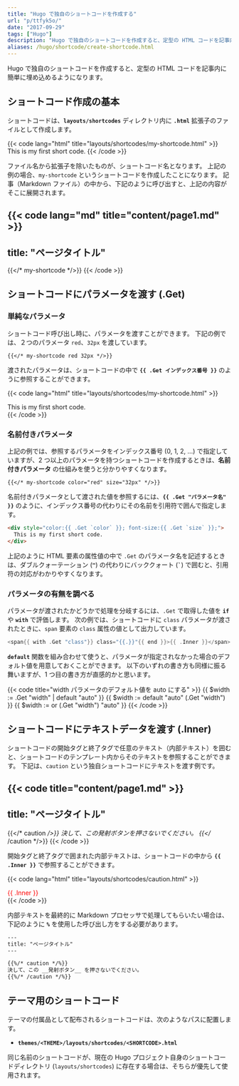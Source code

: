 ```yaml
---
title: "Hugo で独自のショートコードを作成する"
url: "p/ttfyk5o/"
date: "2017-09-29"
tags: ["Hugo"]
description: "Hugo で独自のショートコードを作成すると、定型の HTML コードを記事内に簡単に埋め込めるようになります。"
aliases: /hugo/shortcode/create-shortcode.html
---
```


Hugo で独自のショートコードを作成すると、定型の HTML コードを記事内に簡単に埋め込めるようになります。

ショートコード作成の基本
----

ショートコードは、__`layouts/shortcodes`__ ディレクトリ内に __`.html`__ 拡張子のファイルとして作成します。

{{< code lang="html" title="layouts/shortcodes/my-shortcode.html" >}}
This is my first short code.
{{< /code >}}

ファイル名から拡張子を除いたものが、ショートコード名となります。
上記の例の場合、`my-shortcode` というショートコードを作成したことになります。
記事（Markdown ファイル）の中から、下記のように呼び出すと、上記の内容がそこに展開されます。

{{< code lang="md" title="content/page1.md" >}}
---
title: "ページタイトル"
---

{{</* my-shortcode */>}}
{{< /code >}}


ショートコードにパラメータを渡す (.Get)
----

### 単純なパラメータ

ショートコード呼び出し時に、パラメータを渡すことができます。
下記の例では、２つのパラメータ `red`、`32px` を渡しています。

```
{{</* my-shortcode red 32px */>}}
```

渡されたパラメータは、ショートコードの中で __`{{ .Get インデックス番号 }}`__ のように参照することができます。

{{< code lang="html" title="layouts/shortcodes/my-shortcode.html" >}}
<div style="color:{{ .Get 0 }}; font-size:{{ .Get 1 }};">
  This is my first short code.
</div>
{{< /code >}}

### 名前付きパラメータ

上記の例では、参照するパラメータをインデックス番号 (0, 1, 2, ...) で指定していますが、2 つ以上のパラメータを持つショートコードを作成するときは、__名前付きパラメータ__ の仕組みを使うと分かりやすくなります。

```
{{</* my-shortcode color="red" size="32px" */>}}
```

名前付きパラメータとして渡された値を参照するには、__`{{ .Get "パラメータ名" }}`__ のように、インデックス番号の代わりにその名前を引用符で囲んで指定します。

```html
<div style="color:{{ .Get `color` }}; font-size:{{ .Get `size` }};">
  This is my first short code.
</div>
```

上記のように HTML 要素の属性値の中で `.Get` のパラメータ名を記述するときは、ダブルクォーテーション (__`"`__) の代わりにバッククォート (__``` ` ```__) で囲むと、引用符の対応がわかりやすくなります。

### パラメータの有無を調べる

パラメータが渡されたかどうかで処理を分岐するには、`.Get` で取得した値を __`if`__ や __`with`__ で評価します。
次の例では、ショートコードに `class` パラメータが渡されたときに、`span` 要素の `class` 属性の値として出力しています。

```go
<span{{ with .Get "class"}} class="{{.}}"{{ end }}>{{ .Inner }}</span>
```

__`default`__ 関数を組み合わせて使うと、パラメータが指定されなかった場合のデフォルト値を用意しておくことができます。
以下のいずれの書き方も同様に振る舞いますが、1 つ目の書き方が直感的かと思います。

{{< code title="width パラメータのデフォルト値を auto にする" >}}
{{ $width := .Get "width" | default "auto" }}
{{ $width := default "auto" (.Get "width") }}
{{ $width := or (.Get "width") "auto" }}
{{< /code >}}


ショートコードにテキストデータを渡す (.Inner)
----

ショートコードの開始タグと終了タグで任意のテキスト（内部テキスト）を囲むと、ショートコードのテンプレート内からそのテキストを参照することができます。
下記は、`caution` という独自ショートコードにテキストを渡す例です。

{{< code title="content/page1.md" >}}
---
title: "ページタイトル"
---

{{</* caution */>}}
決して、この発射ボタンを押さないでください。
{{</* /caution */>}}
{{< /code >}}

開始タグと終了タグで囲まれた内部テキストは、ショートコードの中から __`{{ .Inner }}`__ で参照することができます。

{{< code lang="html" title="layouts/shortcodes/caution.html" >}}
<div style="color:red;">
  {{ .Inner }}
</div>
{{< /code >}}

内部テキストを最終的に Markdown プロセッサで処理してもらいたい場合は、下記のように __`%`__ を使用した呼び出し方をする必要があります。

```html
---
title: "ページタイトル"
---

{{%/* caution */%}}
決して、この __発射ボタン__ を押さないでください。
{{%/* /caution */%}}
```


テーマ用のショートコード
----

テーマの付属品として配布されるショートコードは、次のようなパスに配置します。

- __`themes/<THEME>/layouts/shortcodes/<SHORTCODE>.html`__

同じ名前のショートコードが、現在の Hugo プロジェクト自身のショートコードディレクトリ (`layouts/shortcodes`) に存在する場合は、そちらが優先して使用されます。

